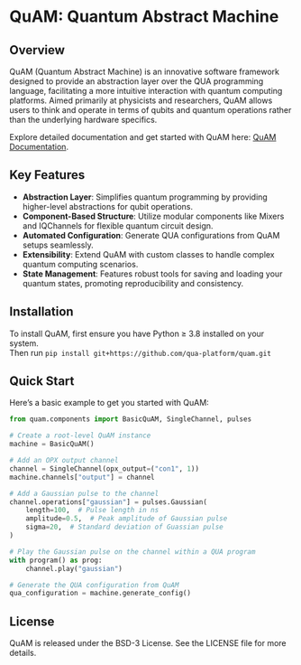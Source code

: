 # QuAM: Quantum Abstract Machine

## Overview
QuAM (Quantum Abstract Machine) is an innovative software framework designed to provide an abstraction layer over the QUA programming language, facilitating a more intuitive interaction with quantum computing platforms. Aimed primarily at physicists and researchers, QuAM allows users to think and operate in terms of qubits and quantum operations rather than the underlying hardware specifics.

Explore detailed documentation and get started with QuAM here: [QuAM Documentation](https://docs.quantum-machines.co/quam/).

## Key Features
- **Abstraction Layer**: Simplifies quantum programming by providing higher-level abstractions for qubit operations.
- **Component-Based Structure**: Utilize modular components like Mixers and IQChannels for flexible quantum circuit design.
- **Automated Configuration**: Generate QUA configurations from QuAM setups seamlessly.
- **Extensibility**: Extend QuAM with custom classes to handle complex quantum computing scenarios.
- **State Management**: Features robust tools for saving and loading your quantum states, promoting reproducibility and consistency.

## Installation
To install QuAM, first ensure you have Python ≥ 3.8 installed on your system.  
Then run `pip install git+https://github.com/qua-platform/quam.git`

## Quick Start
Here’s a basic example to get you started with QuAM:

```python
from quam.components import BasicQuAM, SingleChannel, pulses

# Create a root-level QuAM instance
machine = BasicQuAM()

# Add an OPX output channel
channel = SingleChannel(opx_output=("con1", 1))
machine.channels["output"] = channel

# Add a Gaussian pulse to the channel
channel.operations["gaussian"] = pulses.Gaussian(
    length=100,  # Pulse length in ns
    amplitude=0.5,  # Peak amplitude of Gaussian pulse
    sigma=20,  # Standard deviation of Guassian pulse
)

# Play the Gaussian pulse on the channel within a QUA program
with program() as prog:
    channel.play("gaussian")

# Generate the QUA configuration from QuAM
qua_configuration = machine.generate_config()
```


## License
QuAM is released under the BSD-3 License. See the LICENSE file for more details.

